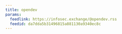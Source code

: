```yaml
---
title: opendev
params:
  feedlink: https://infosec.exchange/@opendev.rss
  feedid: da7dda5b31496815a881130a9340ec8c
---
```

